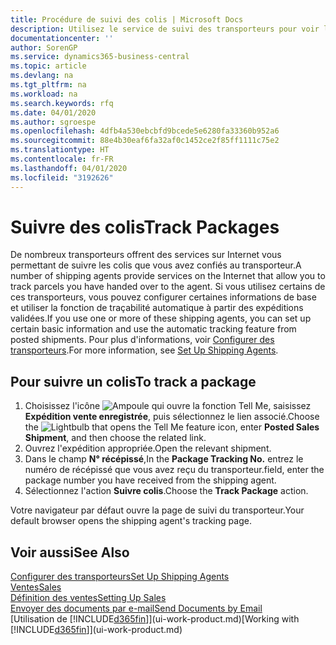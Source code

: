 ```yaml
---
title: Procédure de suivi des colis | Microsoft Docs
description: Utilisez le service de suivi des transporteurs pour voir la progression d'une livraison.
documentationcenter: ''
author: SorenGP
ms.service: dynamics365-business-central
ms.topic: article
ms.devlang: na
ms.tgt_pltfrm: na
ms.workload: na
ms.search.keywords: rfq
ms.date: 04/01/2020
ms.author: sgroespe
ms.openlocfilehash: 4dfb4a530ebcbfd9bcede5e6280fa33360b952a6
ms.sourcegitcommit: 88e4b30eaf6fa32af0c1452ce2f85ff1111c75e2
ms.translationtype: HT
ms.contentlocale: fr-FR
ms.lasthandoff: 04/01/2020
ms.locfileid: "3192626"
---
```

# <a name="track-packages"></a><span data-ttu-id="b503a-103">Suivre des colis</span><span class="sxs-lookup"><span data-stu-id="b503a-103">Track Packages</span></span>
<span data-ttu-id="b503a-104">De nombreux transporteurs offrent des services sur Internet vous permettant de suivre les colis que vous avez confiés au transporteur.</span><span class="sxs-lookup"><span data-stu-id="b503a-104">A number of shipping agents provide services on the Internet that allow you to track parcels you have handed over to the agent.</span></span> <span data-ttu-id="b503a-105">Si vous utilisez certains de ces transporteurs, vous pouvez configurer certaines informations de base et utiliser la fonction de traçabilité automatique à partir des expéditions validées.</span><span class="sxs-lookup"><span data-stu-id="b503a-105">If you use one or more of these shipping agents, you can set up certain basic information and use the automatic tracking feature from posted shipments.</span></span> <span data-ttu-id="b503a-106">Pour plus d'informations, voir [Configurer des transporteurs](sales-how-to-set-up-shipping-agents.md).</span><span class="sxs-lookup"><span data-stu-id="b503a-106">For more information, see [Set Up Shipping Agents](sales-how-to-set-up-shipping-agents.md).</span></span>  

## <a name="to-track-a-package"></a><span data-ttu-id="b503a-107">Pour suivre un colis</span><span class="sxs-lookup"><span data-stu-id="b503a-107">To track a package</span></span>
1. <span data-ttu-id="b503a-108">Choisissez l'icône ![Ampoule qui ouvre la fonction Tell Me](media/ui-search/search_small.png "Dites-moi ce que vous voulez faire"), saisissez **Expédition vente enregistrée**, puis sélectionnez le lien associé.</span><span class="sxs-lookup"><span data-stu-id="b503a-108">Choose the ![Lightbulb that opens the Tell Me feature](media/ui-search/search_small.png "Tell me what you want to do") icon, enter **Posted Sales Shipment**, and then choose the related link.</span></span>
2. <span data-ttu-id="b503a-109">Ouvrez l'expédition appropriée.</span><span class="sxs-lookup"><span data-stu-id="b503a-109">Open the relevant shipment.</span></span>
3. <span data-ttu-id="b503a-110">Dans le champ **N° récépissé**,</span><span class="sxs-lookup"><span data-stu-id="b503a-110">In the **Package Tracking No.**</span></span> <span data-ttu-id="b503a-111">entrez le numéro de récépissé que vous avez reçu du transporteur.</span><span class="sxs-lookup"><span data-stu-id="b503a-111">field, enter the package number you have received from the shipping agent.</span></span>
4. <span data-ttu-id="b503a-112">Sélectionnez l'action **Suivre colis**.</span><span class="sxs-lookup"><span data-stu-id="b503a-112">Choose the **Track Package** action.</span></span>

<span data-ttu-id="b503a-113">Votre navigateur par défaut ouvre la page de suivi du transporteur.</span><span class="sxs-lookup"><span data-stu-id="b503a-113">Your default browser opens the shipping agent's tracking page.</span></span>

## <a name="see-also"></a><span data-ttu-id="b503a-114">Voir aussi</span><span class="sxs-lookup"><span data-stu-id="b503a-114">See Also</span></span>
[<span data-ttu-id="b503a-115">Configurer des transporteurs</span><span class="sxs-lookup"><span data-stu-id="b503a-115">Set Up Shipping Agents</span></span>](sales-how-to-set-up-shipping-agents.md)  
[<span data-ttu-id="b503a-116">Ventes</span><span class="sxs-lookup"><span data-stu-id="b503a-116">Sales</span></span>](sales-manage-sales.md)  
[<span data-ttu-id="b503a-117">Définition des ventes</span><span class="sxs-lookup"><span data-stu-id="b503a-117">Setting Up Sales</span></span>](sales-setup-sales.md)  
[<span data-ttu-id="b503a-118">Envoyer des documents par e-mail</span><span class="sxs-lookup"><span data-stu-id="b503a-118">Send Documents by Email</span></span>](ui-how-send-documents-email.md)  
<span data-ttu-id="b503a-119">[Utilisation de [!INCLUDE[d365fin](includes/d365fin_md.md)]](ui-work-product.md)</span><span class="sxs-lookup"><span data-stu-id="b503a-119">[Working with [!INCLUDE[d365fin](includes/d365fin_md.md)]](ui-work-product.md)</span></span>

